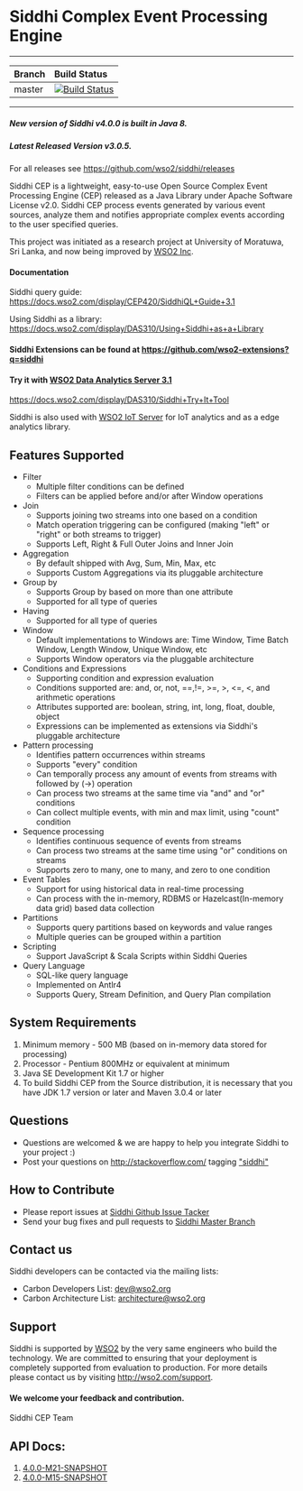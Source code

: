 Siddhi Complex Event Processing Engine 
======================================

---

|  Branch | Build Status |
| :------------ |:-------------
| master | [![Build Status](https://wso2.org/jenkins/view/wso2-dependencies/job/siddhi/job/siddhi/badge/icon)](https://wso2.org/jenkins/view/wso2-dependencies/job/siddhi/job/siddhi )|

---
##### New version of Siddhi v4.0.0 is built in Java 8.
##### Latest Released Version v3.0.5.
For all releases see https://github.com/wso2/siddhi/releases

Siddhi CEP is a lightweight, easy-to-use Open Source Complex Event Processing Engine (CEP) released as a Java Library under Apache Software License v2.0. Siddhi CEP process events generated by various event sources, analyze them and notifies appropriate complex events according to the user specified queries.

This project was initiated as a research project at University of Moratuwa, Sri Lanka, and now being improved by [WSO2 Inc](http://wso2.com/). 

#### Documentation 
Siddhi query guide: https://docs.wso2.com/display/CEP420/SiddhiQL+Guide+3.1 

Using Siddhi as a library: https://docs.wso2.com/display/DAS310/Using+Siddhi+as+a+Library

#### Siddhi Extensions can be found at https://github.com/wso2-extensions?q=siddhi

#### Try it with [WSO2 Data Analytics Server 3.1](http://wso2.com/smart-analytics)
https://docs.wso2.com/display/DAS310/Siddhi+Try+It+Tool

Siddhi is also used with [WSO2 IoT Server](http://wso2.com/iot) for IoT analytics and as a edge analytics library.


Features Supported
------------------
 - Filter
    - Multiple filter conditions can be defined 
    - Filters can be applied before and/or after Window operations
 - Join
    - Supports joining two streams into one based on a condition   
    - Match operation triggering can be configured (making "left" or "right" or both streams to trigger)
    - Supports Left, Right & Full Outer Joins and Inner Join
 - Aggregation
    - By default shipped with Avg, Sum, Min, Max, etc
    - Supports Custom Aggregations via its pluggable architecture
 - Group by
    - Supports Group by based on more than one attribute
    - Supported for all type of queries
 - Having
    - Supported for all type of queries
 - Window
    - Default implementations to Windows are: Time Window, Time Batch Window, Length Window, Unique Window, etc
    - Supports Window operators via the pluggable architecture
 - Conditions and Expressions
    - Supporting condition and expression evaluation
    - Conditions supported are: and, or, not, ==,!=, >=, >, <=, <, and arithmetic operations
    - Attributes supported are: boolean, string, int, long, float, double, object
    - Expressions can be implemented as extensions via Siddhi's pluggable architecture
 - Pattern processing
    - Identifies pattern occurrences within streams
    - Supports "every" condition
    - Can temporally process any amount of events from streams with followed by (->) operation
    - Can process two streams at the same time via "and" and "or" conditions
    - Can collect multiple events, with min and max limit, using "count" condition
 - Sequence processing
    - Identifies continuous sequence of events from streams
    - Can process two streams at the same time using "or" conditions on streams 
    - Supports zero to many, one to many, and zero to one condition
 - Event Tables
    - Support for using historical data in real-time processing
    - Can process with the in-memory, RDBMS or Hazelcast(In-memory data grid) based data collection
 - Partitions
    - Supports query partitions based on keywords and value ranges 
    - Multiple queries can be grouped within a partition
 - Scripting 
    - Support JavaScript & Scala Scripts within Siddhi Queries
 - Query Language
    - SQL-like query language 
    - Implemented on Antlr4
    - Supports Query, Stream Definition, and Query Plan compilation

System Requirements
-------------------

1. Minimum memory - 500 MB (based on in-memory data stored for processing)
2. Processor      - Pentium 800MHz or equivalent at minimum
3. Java SE Development Kit 1.7 or higher
4. To build Siddhi CEP from the Source distribution, it is necessary that you have
   JDK 1.7 version or later and Maven 3.0.4 or later

## Questions 
* Questions are welcomed & we are happy to help you integrate Siddhi to your project :)
* Post your questions on http://stackoverflow.com/ tagging ["siddhi"](http://stackoverflow.com/search?q=siddhi)

## How to Contribute
* Please report issues at [Siddhi Github Issue Tacker](https://github.com/wso2/siddhi/issues)
* Send your bug fixes and pull requests to [Siddhi Master Branch](https://github.com/wso2/siddhi) 

## Contact us 
Siddhi developers can be contacted via the mailing lists:
  * Carbon Developers List: dev@wso2.org
  * Carbon Architecture List: architecture@wso2.org

## Support 
Siddhi is supported by [WSO2](http://wso2.com/) by the very same engineers who build the technology. We are committed to ensuring that your deployment is completely supported from evaluation to production.
For more details please contact us by visiting http://wso2.com/support.

#### We welcome your feedback and contribution.

Siddhi CEP Team

## API Docs:

1. <a href="./api/4.0.0-M21-SNAPSHOT">4.0.0-M21-SNAPSHOT</a>
1. <a href="./api/4.0.0-M15-SNAPSHOT">4.0.0-M15-SNAPSHOT</a>

